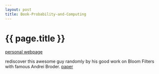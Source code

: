 ```yaml
---
layout: post
title: Book-Probability-and-Computing
---
```


{{ page.title }}
================
<Professor Michael Mitzenmacher>

[personal webpage](http://www.eecs.harvard.edu/~michaelm/)


rediscover this awesome guy randomly by his good work on Bloom Filters with famous Andrei Broder. [paper](http://www.eecs.harvard.edu/~michaelm/postscripts/im2005b.pdf)



